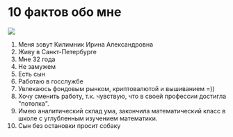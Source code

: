 # 10 фактов обо мне  
![](https://ltdfoto.ru/images/2023/06/08/IMG-20210831-WA0035.jpg)

1. Меня зовут Килимник Ирина Александровна
2. Живу в Санкт-Петербурге
3. Мне 32 года
4. Не замужем
5. Есть сын
6. Работаю в госслужбе
7. Увлекаюсь фондовым рынком, криптовалютой и вышиванием =))
8. Хочу сменить работу, т.к. чувствую, что в своей профессии достигла "потолка".
9. Имею аналитический склад ума, закончила математический класс в школе с углубленным изучением математики.
10. Сын без остановки просит собаку